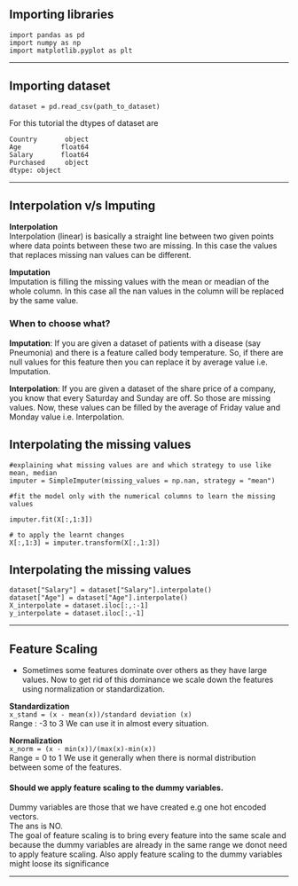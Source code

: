 ## Importing libraries
```
import pandas as pd
import numpy as np
import matplotlib.pyplot as plt
```

---

## Importing dataset
```
dataset = pd.read_csv(path_to_dataset)
```
For this tutorial the dtypes of dataset are
```
Country       object
Age          float64
Salary       float64
Purchased     object
dtype: object
```
---

## Interpolation v/s Imputing

**Interpolation**  
Interpolation (linear) is basically a straight line between two given points where data points between these two are missing. In this case the values that replaces missing nan values can be different.

**Imputation**  
Imputation is filling the missing values with the mean or meadian of the whole column. In this case all the nan values in the column will be replaced by the same value.

### When to choose what?

**Imputation**: If you are given a dataset of patients with a disease (say Pneumonia) and there is a feature called body temperature. So, if there are null values for this feature then you can replace it by average value i.e. Imputation.

**Interpolation**: If you are given a dataset of the share price of a company, you know that every Saturday and Sunday are off. So those are missing values. Now, these values can be filled by the average of Friday value and Monday value i.e. Interpolation.


## Interpolating the missing values
```
#explaining what missing values are and which strategy to use like mean, median
imputer = SimpleImputer(missing_values = np.nan, strategy = "mean")

#fit the model only with the numerical columns to learn the missing values

imputer.fit(X[:,1:3])

# to apply the learnt changes
X[:,1:3] = imputer.transform(X[:,1:3])
```

## Interpolating the missing values
```
dataset["Salary"] = dataset["Salary"].interpolate()
dataset["Age"] = dataset["Age"].interpolate()
X_interpolate = dataset.iloc[:,:-1]
y_interpolate = dataset.iloc[:,-1]
```

---

## Feature Scaling

- Sometimes some features dominate over others as they have large values. Now to get rid of this dominance we scale down the features using normalization or standardization.

**Standardization**  
`x_stand = (x - mean(x))/standard deviation (x)`  
Range : -3 to 3
We can use it in almost every situation.

**Normalization**  
`x_norm = (x - min(x))/(max(x)-min(x))`  
Range = 0 to 1
We use it generally when there is normal distribution between some of the features.

#### Should we apply feature scaling to the dummy variables.
Dummy variables are those that we have created e.g one hot encoded vectors.  
The ans is NO.  
The goal of feature scaling is to bring every feature into the same scale and because the dummy variables are already in the same range we donot need to apply feature scaling.
Also apply feature scaling to the dummy variables might loose its significance

---

